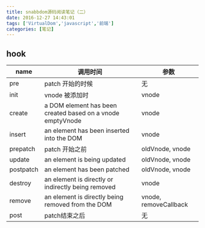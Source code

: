 ```yaml
---
title: snabbdom源码阅读笔记（二）
date: 2016-12-27 14:43:01
tags: ['VirtualDom','javascript','前端']
categories: [笔记]
---
```

## hook

| name | 调用时间 | 参数 |
|---  |---|---|
| pre | patch 开始的时候 | 无 |
| init | vnode 被添加时 | vnode |
| create|	a DOM element has been created based on a vnode	emptyVnode |  vnode|
|insert	|an element has been inserted into the DOM	|vnode|
| prepatch |	patch 开始之前	|oldVnode, vnode|
|update|	an element is being updated	|oldVnode, vnode|
|postpatch|	an element has been patched	|oldVnode, vnode|
|destroy|	an element is directly or indirectly being removed	|vnode|
|remove|	an element is directly being removed from the DOM	|vnode, removeCallback|
|post|	patch结束之后	| 无 |

